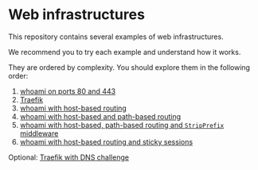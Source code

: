 # Web infrastructures

This repository contains several examples of web infrastructures.

We recommend you to try each example and understand how it works.

They are ordered by complexity. You should explore them in the following order:

1. [whoami on ports 80 and 443](./01-whoami-on-ports-80-and-443)
2. [Traefik](./02-traefik)
3. [whoami with host-based routing](./03-whoami-with-host-based-routing)
4. [whoami with host-based and path-based routing](./04-whoami-with-host-based-and-path-based-routing)
5. [whoami with host-based, path-based routing and `StripPrefix` middleware](./05-whoami-with-host-based-path-based-routing-and-stripper-middleware)
6. [whoami with host-based routing and sticky sessions](./06-whoami-with-host-based-routing-and-sticky-sessions)

Optional: [Traefik with DNS challenge](./99-traefik-with-dns-challenge)

